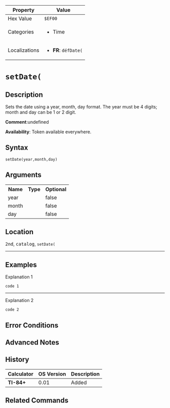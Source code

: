 | Property      | Value |
|---------------|-------|
| Hex Value     | `$EF00`|
| Categories    | <ul><li>Time</li></ul> |
| Localizations | <ul><li><b>FR</b>: `défDate(`</li></ul> |

# `setDate(`

## Description
Sets the date using a year, month, day format. The year must be 4 digits; month and day can be 1 or 2 digit.

<b>Comment</b>:undefined

<b>Availability</b>: Token available everywhere.

## Syntax
`setDate(year,month,day)`

## Arguments
<table>
<tr><th>Name</th><th>Type</th><th>Optional</th></tr>

<tr><td>year</td><td></td><td>false</td></tr>

<tr><td>month</td><td></td><td>false</td></tr>

<tr><td>day</td><td></td><td>false</td></tr>

</table>

## Location
<kbd>2nd</kbd>, <kbd>catalog</kbd>, `setDate(`
<hr>

## Examples

Explanation 1
```ti-basic
code 1
```
---
Explanation 2
```ti-basic
code 2
```

## Error Conditions


## Advanced Notes


## History
| Calculator | OS Version | Description |
|------------|------------|-------------|
| <b>TI-84+</b> | 0.01 | Added

## Related Commands

    
